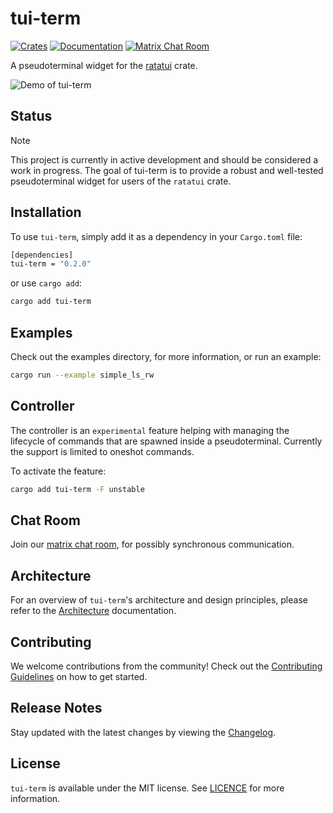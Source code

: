 # tui-term
[![Crates](https://img.shields.io/crates/v/tui-term?style=flat-square)](https://crates.io/crates/tui-term)
[![Documentation](https://img.shields.io/badge/tui_term-documentation-fc0060?style=flat-square)](https://docs.rs/tui-term)
[![Matrix Chat Room](https://img.shields.io/badge/chat-on%20matrix-1d7e64?logo=matrix&style=flat-square)](https://matrix.to/#/#tui-term-main:matrix.org)

A pseudoterminal widget for the  [ratatui](https://github.com/tui-rs-revival/ratatui) crate.

![Demo of tui-term](https://vhs.charm.sh/vhs-4zK1zlTOSueAmlOkZlssBr.gif)

## Status

> [!NOTE]
> This project is currently in active development and should be considered a work in progress.
> The goal of tui-term is to provide a robust and well-tested pseudoterminal widget for users of the `ratatui` crate.

## Installation

To use `tui-term`, simply add it as a dependency in your `Cargo.toml` file:

```sh
[dependencies]
tui-term = "0.2.0"
```
or use `cargo add`:
```sh
cargo add tui-term
```

## Examples

Check out the examples directory, for more information, or run an example:
```sh
cargo run --example simple_ls_rw
```


## Controller

The controller is an `experimental` feature helping with managing the lifecycle of commands that are spawned inside a pseudoterminal.
Currently the support is limited to oneshot commands.

To activate the feature:
```sh
cargo add tui-term -F unstable
```

## Chat Room
Join our [matrix chat room](https://matrix.to/#/#tui-term-main:matrix.org), for possibly synchronous communication.

## Architecture

For an overview of `tui-term`'s architecture and design principles, please refer to the [Architecture](docs/ARCHITECTURE.md) documentation.

## Contributing
We welcome contributions from the community!
Check out the [Contributing Guidelines](./docs/CONTRIBUTING.md) on how to get started.

## Release Notes
Stay updated with the latest changes by viewing the [Changelog](./CHANGELOG.md).

## License
`tui-term` is available under the MIT license. See [LICENCE](LICENSE) for more information.
